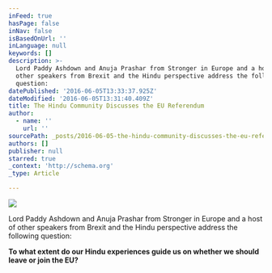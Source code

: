```yaml
---
inFeed: true
hasPage: false
inNav: false
isBasedOnUrl: ''
inLanguage: null
keywords: []
description: >-
  Lord Paddy Ashdown and Anuja Prashar from Stronger in Europe and a host of
  other speakers from Brexit and the Hindu perspective address the following
  question:
datePublished: '2016-06-05T13:33:37.925Z'
dateModified: '2016-06-05T13:31:40.409Z'
title: The Hindu Community Discusses the EU Referendum
author:
  - name: ''
    url: ''
sourcePath: _posts/2016-06-05-the-hindu-community-discusses-the-eu-referendum.md
authors: []
publisher: null
starred: true
_context: 'http://schema.org'
_type: Article

---
```

![](https://the-grid-user-content.s3-us-west-2.amazonaws.com/f9c818a1-f1bc-429e-b360-8076f9190900.jpg)

Lord Paddy Ashdown and Anuja Prashar from Stronger in Europe and a host of other speakers from Brexit and the Hindu perspective address the following question:

**To what extent do our Hindu experiences guide us on whether we should leave or join the EU?**